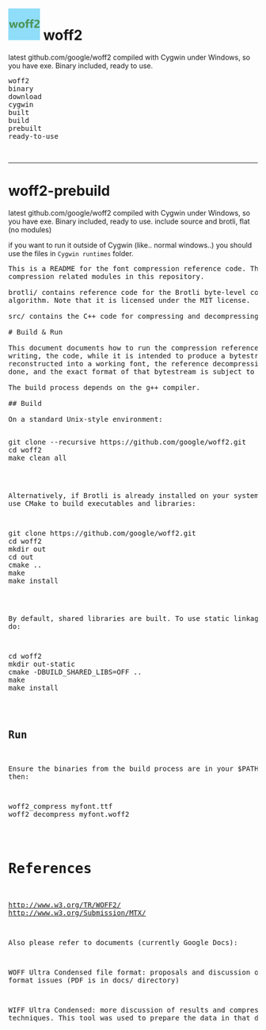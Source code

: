 <h1><img src="resources/icon.png"/> woff2</h1>

latest github.com/google/woff2 compiled with Cygwin under Windows, so you have exe. 
Binary included, ready to use. 

<pre>
woff2
binary
download
cygwin
built
build
prebuilt
ready-to-use
</pre>

<br/>

<hr/>

# woff2-prebuild
latest github.com/google/woff2 compiled with Cygwin under Windows, so you have exe. Binary included, ready to use.
include source and brotli, flat (no modules)

if you want to run it outside of Cygwin (like.. normal windows..) you should use the files in `Cygwin runtimes` folder.

<pre>
This is a README for the font compression reference code. There are several
compression related modules in this repository.

brotli/ contains reference code for the Brotli byte-level compression
algorithm. Note that it is licensed under the MIT license.

src/ contains the C++ code for compressing and decompressing fonts.

# Build & Run

This document documents how to run the compression reference code. At this
writing, the code, while it is intended to produce a bytestream that can be
reconstructed into a working font, the reference decompression code is not
done, and the exact format of that bytestream is subject to change.

The build process depends on the g++ compiler.

## Build

On a standard Unix-style environment:

<pre>
git clone --recursive https://github.com/google/woff2.git
cd woff2
make clean all
</pre>

Alternatively, if Brotli is already installed on your system you can use CMake
to build executables and libraries:

<pre>
git clone https://github.com/google/woff2.git
cd woff2
mkdir out
cd out
cmake ..
make
make install
</pre>

By default, shared libraries are built. To use static linkage, do:

<pre>
cd woff2
mkdir out-static
cmake -DBUILD_SHARED_LIBS=OFF ..
make
make install
</pre>

## Run

Ensure the binaries from the build process are in your $PATH, then:

<pre>
woff2_compress myfont.ttf
woff2_decompress myfont.woff2
</pre>

# References

http://www.w3.org/TR/WOFF2/
http://www.w3.org/Submission/MTX/

Also please refer to documents (currently Google Docs):

WOFF Ultra Condensed file format: proposals and discussion of wire format
issues (PDF is in docs/ directory)

WIFF Ultra Condensed: more discussion of results and compression techniques.
This tool was used to prepare the data in that document.
</pre>